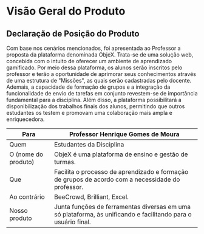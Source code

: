 # Visão Geral do Produto

## **Declaração de Posição do Produto**

Com base nos cenários mencionados, foi apresentada ao Professor a proposta da plataforma denominada ObjeX. Trata-se de uma solução web, concebida com o intuito de oferecer um ambiente de aprendizado gamificado. Por meio dessa plataforma, os alunos serão inscritos pelo professor e terão a oportunidade de aprimorar seus conhecimentos através de uma estrutura de "Missões", as quais serão cadastradas pelo docente. Ademais, a capacidade de formação de grupos e a integração da funcionalidade de envio de tarefas em conjunto revestem-se de importância fundamental para a disciplina. Além disso, a plataforma possibilitará a disponibilização dos trabalhos finais dos alunos, permitindo que outros estudantes os testem e promovam uma colaboração mais ampla e enriquecedora.

| Para                          | Professor Henrique Gomes de Moura    |
| -----------               | ------------------------------------ |
| Quem                      | Estudantes da Disciplina             |
| O (nome do produto)       | ObjeX é uma plataforma de ensino e gestão de turmas.  |
| Que                       | Facilita o processo de aprendizado e formação de grupos de acordo com a necessidade do professor.  |
| Ao contrário              | BeeCrowd, Brilliant, Excel.                       |
| Nosso produto             | Junta funções de ferramentas diversas em uma só plataforma, às unificando e facilitando para o usuário final.                                                 |